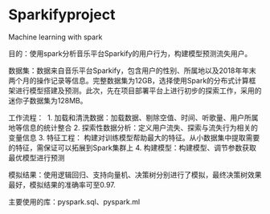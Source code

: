 # Sparkifyproject
Machine learning with spark


目的：使用spark分析音乐平台Sparkify的用户行为，构建模型预测流失用户。

数据集：数据来自音乐平台Sparkify，包含用户的性别、所属地以及2018年年末两个月的操作记录等信息。完整数据集为12GB，选择使用Spark的分布式计算框架进行模型搭建及预测。此次，先在项目部署平台上进行初步的探索工作，采用的迷你子数据集为128MB。

工作流程：
 1. 加载和清洗数据：加载数据、剔除空值、时间、听歌量、用户所属地等信息的统计整合
 2. 探索性数据分析：定义用户流失、探索与流失行为相关的变量信息
 3. 特征工程： 构建对训练模型帮助最大的特征。从小数据集中提取需要的特征，需保证可以拓展到Spark集群上
 4. 构建模型：构建模型、调节参数获取最优模型进行预测
 
 模拟结果：使用逻辑回归、支持向量机、决策树分别进行了模拟，最终决策树效果最好，模拟结果的准确率可至0.97.
 
主要使用的库：pyspark.sql、pyspark.ml

